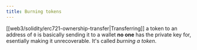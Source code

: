 ```yaml
---
title: Burning tokens
---
```


[[web3/solidity/erc721-ownership-transfer|Transferring]] a token to an address of `0` is basically sending it to a wallet **no one** has the private key for, esentially making it unrecoverable. It's called _burning a token_.
